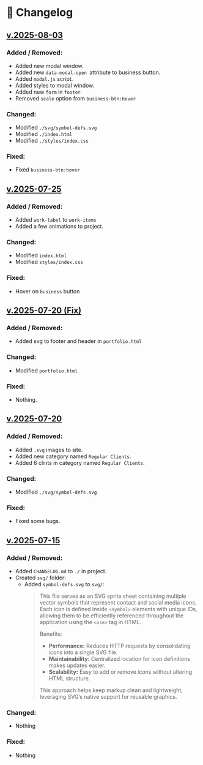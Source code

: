 # 📄 Changelog

## [v.2025-08-03](https://github.com/Matvej-Povroznyk/WebStudio-HomeWork)

### Added / Removed:
- Added new modal window.
- Added new `data-modal-open `attribute to business button.
- Added `modal.js` script.
- Added styles to modal window.
- Added new `form` in `footer`
- Removed `scale` option from `business-btn:hover`

### Changed:
- Modified `./svg/symbol-defs.svg`
- Modified `./index.html`
- Modified `./styles/index.css`

### Fixed:
- Fixed `business-btn:hover`

## [v.2025-07-25](https://github.com/Matvej-Povroznyk/WebStudio-HomeWork)

### Added / Removed:

- Added `work-label` to `work-items`
- Added a few animations to project.

### Changed:
- Modified `index.html`
- Modified `styles/index.css`

### Fixed:
- Hover on `business` button

## [v.2025-07-20 (Fix)](https://github.com/Matvej-Povroznyk/WebStudio-HomeWork)

### Added / Removed:

- Added svg to footer and header in `portfolio.html`

### Changed:

- Modified `portfolio.html`

### Fixed:

- Nothing.

## [v.2025-07-20](https://github.com/Matvej-Povroznyk/WebStudio-HomeWork)

### Added / Removed:

- Added `.svg` images to site.
- Added new category named `Regular Clients`.
- Added 6 clints in category named `Regular Clients`.

### Changed:

- Modified `./svg/symbol-defs.svg`

### Fixed:

- Fixed some bugs.

## [v.2025-07-15](https://github.com/Matvej-Povroznyk/WebStudio-HomeWork)

### Added / Removed:

- Added `CHANGELOG.md` to `./` in project.
- Created `svg/` folder:
  - Added `symbol-defs.svg` to `svg/`:
    > This file serves as an SVG sprite sheet containing multiple vector symbols that represent contact and social media icons.  
    > Each icon is defined inside `<symbol>` elements with unique IDs, allowing them to be efficiently referenced throughout the application using the `<use>` tag in HTML.
    >
    > Benefits:
    >
    > - **Performance:** Reduces HTTP requests by consolidating icons into a single SVG file.
    > - **Maintainability:** Centralized location for icon definitions makes updates easier.
    > - **Scalability:** Easy to add or remove icons without altering HTML structure.
    >
    > This approach helps keep markup clean and lightweight, leveraging SVG’s native support for reusable graphics.

### Changed:

- Nothing

### Fixed:

- Nothing
